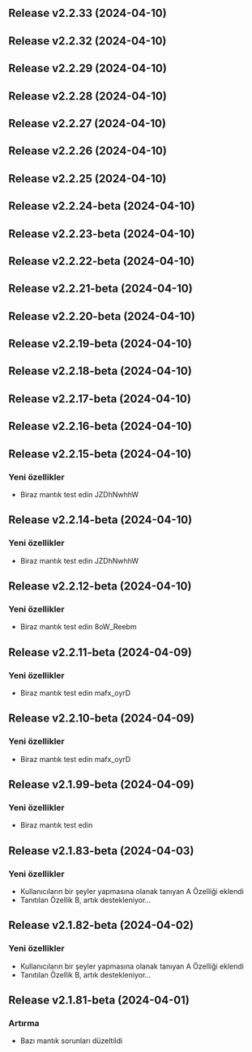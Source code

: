 ## Release v2.2.33 (2024-04-10)

## Release v2.2.32 (2024-04-10)

## Release v2.2.29 (2024-04-10)

## Release v2.2.28 (2024-04-10)

## Release v2.2.27 (2024-04-10)

## Release v2.2.26 (2024-04-10)

## Release v2.2.25 (2024-04-10)

## Release v2.2.24-beta (2024-04-10)

## Release v2.2.23-beta (2024-04-10)

## Release v2.2.22-beta (2024-04-10)

## Release v2.2.21-beta (2024-04-10)

## Release v2.2.20-beta (2024-04-10)

## Release v2.2.19-beta (2024-04-10)

## Release v2.2.18-beta (2024-04-10)

## Release v2.2.17-beta (2024-04-10)

## Release v2.2.16-beta (2024-04-10)

## Release v2.2.15-beta (2024-04-10)

### Yeni özellikler

- Biraz mantık test edin JZDhNwhhW

## Release v2.2.14-beta (2024-04-10)

### Yeni özellikler

- Biraz mantık test edin JZDhNwhhW

## Release v2.2.12-beta (2024-04-10)

### Yeni özellikler

- Biraz mantık test edin 8oW_Reebm

## Release v2.2.11-beta (2024-04-09)

### Yeni özellikler

- Biraz mantık test edin mafx_oyrD

## Release v2.2.10-beta (2024-04-09)

### Yeni özellikler

- Biraz mantık test edin mafx_oyrD

## Release v2.1.99-beta (2024-04-09)

### Yeni özellikler

- Biraz mantık test edin

## Release v2.1.83-beta (2024-04-03)

### Yeni özellikler

- Kullanıcıların bir şeyler yapmasına olanak tanıyan A Özelliği eklendi
- Tanıtılan Özellik B, artık destekleniyor...

## Release v2.1.82-beta (2024-04-02)

### Yeni özellikler

- Kullanıcıların bir şeyler yapmasına olanak tanıyan A Özelliği eklendi
- Tanıtılan Özellik B, artık destekleniyor...

## Release v2.1.81-beta (2024-04-01)

### Artırma

- Bazı mantık sorunları düzeltildi
